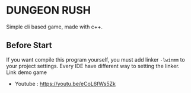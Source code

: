 # DUNGEON RUSH
Simple cli based game, made with c++.

## Before Start
If you want compile this program yourself, you must add linker `-lwinmm` to your project settings. Every IDE have different way to setting the linker.  
Link demo game
- Youtube : https://youtu.be/eCoL6fWs5Zk
